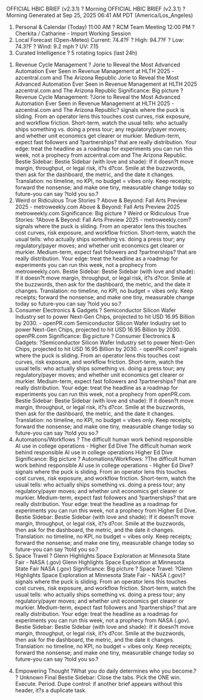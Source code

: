 OFFICIAL HBIC BRIEF (v2.3.1) ? Morning
OFFICIAL HBIC BRIEF (v2.3.1) ? Morning
Generated at Sep 25, 2025 06:41 AM PDT (America/Los_Angeles)
1) Personal & Calendar (Today)
11:00 AM
? RCM Team Meeting
12:00 PM
? Cherkita / Catharine - Import Working Session
2) Local Forecast (Open-Meteo)
Current:
74.4?F
     ?
High:
94.7?F
     ?
Low:
74.3?F
     ?
Wind:
9.2 mph
     ?
UV:
7.15
3) Curated Intelligence ? 5 rotating topics (last 24h)
1. Revenue Cycle Management ?
Jorie to Reveal the Most Advanced Automation Ever Seen in Revenue Management at HLTH 2025 - azcentral.com and The Arizona Republic
Jorie to Reveal the Most Advanced
Automation Ever Seen in Revenue Management
at HLTH 2025 azcentral.com and The Arizona Republic
Significance:
Big picture ? Revenue Cycle Management: ?Jorie to Reveal the Most Advanced Automation Ever Seen in Revenue Management at HLTH 2025 - azcentral.com and The Arizona Republic? signals where the puck is sliding. From an operator lens this touches cost curves, risk exposure, and workflow friction. Short-term, watch the usual tells: who actually ships something vs. doing a press tour; any regulatory/payer moves; and whether unit economics get clearer or murkier. Medium-term, expect fast followers and ?partnerships? that are really distribution. Your edge: treat the headline as a roadmap for experiments you can run this week, not a prophecy from azcentral.com and The Arizona Republic.
Bestie Sidebar:
Bestie Sidebar (with love and shade): If it doesn?t move margin, throughput, or legal risk, it?s d?cor. Smile at the buzzwords, then ask for the dashboard, the metric, and the date it changes. Translation: no timeline, no KPI, no budget = vibes only. Keep receipts; forward the nonsense; and make one tiny, measurable change today so future-you can say ?told you so.?
2. Weird or Ridiculous True Stories ?
Above & Beyond: Fall Arts Preview 2025 - metroweekly.com
Above &
Beyond: Fall
Arts Preview 2025 metroweekly.com
Significance:
Big picture ? Weird or Ridiculous True Stories: ?Above & Beyond: Fall Arts Preview 2025 - metroweekly.com? signals where the puck is sliding. From an operator lens this touches cost curves, risk exposure, and workflow friction. Short-term, watch the usual tells: who actually ships something vs. doing a press tour; any regulatory/payer moves; and whether unit economics get clearer or murkier. Medium-term, expect fast followers and ?partnerships? that are really distribution. Your edge: treat the headline as a roadmap for experiments you can run this week, not a prophecy from metroweekly.com.
Bestie Sidebar:
Bestie Sidebar (with love and shade): If it doesn?t move margin, throughput, or legal risk, it?s d?cor. Smile at the buzzwords, then ask for the dashboard, the metric, and the date it changes. Translation: no timeline, no KPI, no budget = vibes only. Keep receipts; forward the nonsense; and make one tiny, measurable change today so future-you can say ?told you so.?
3. Consumer Electronics & Gadgets ?
Semiconductor Silicon Wafer Industry set to power Next-Gen Chips, projected to hit USD 16.95 Billion by 2030. - openPR.com
Semiconductor Silicon Wafer Industry set to
power Next-Gen Chips, projected to hit
USD 16.95 Billion by 2030. openPR.com
Significance:
Big picture ? Consumer Electronics & Gadgets: ?Semiconductor Silicon Wafer Industry set to power Next-Gen Chips, projected to hit USD 16.95 Billion by 2030. - openPR.com? signals where the puck is sliding. From an operator lens this touches cost curves, risk exposure, and workflow friction. Short-term, watch the usual tells: who actually ships something vs. doing a press tour; any regulatory/payer moves; and whether unit economics get clearer or murkier. Medium-term, expect fast followers and ?partnerships? that are really distribution. Your edge: treat the headline as a roadmap for experiments you can run this week, not a prophecy from openPR.com.
Bestie Sidebar:
Bestie Sidebar (with love and shade): If it doesn?t move margin, throughput, or legal risk, it?s d?cor. Smile at the buzzwords, then ask for the dashboard, the metric, and the date it changes. Translation: no timeline, no KPI, no budget = vibes only. Keep receipts; forward the nonsense; and make one tiny, measurable change today so future-you can say ?told you so.?
4. Automations/Workflows ?
The difficult human work behind responsible AI use in college operations - Higher Ed Dive
The difficult human work
behind responsible AI use
in college operations Higher Ed Dive
Significance:
Big picture ? Automations/Workflows: ?The difficult human work behind responsible AI use in college operations - Higher Ed Dive? signals where the puck is sliding. From an operator lens this touches cost curves, risk exposure, and workflow friction. Short-term, watch the usual tells: who actually ships something vs. doing a press tour; any regulatory/payer moves; and whether unit economics get clearer or murkier. Medium-term, expect fast followers and ?partnerships? that are really distribution. Your edge: treat the headline as a roadmap for experiments you can run this week, not a prophecy from Higher Ed Dive.
Bestie Sidebar:
Bestie Sidebar (with love and shade): If it doesn?t move margin, throughput, or legal risk, it?s d?cor. Smile at the buzzwords, then ask for the dashboard, the metric, and the date it changes. Translation: no timeline, no KPI, no budget = vibes only. Keep receipts; forward the nonsense; and make one tiny, measurable change today so future-you can say ?told you so.?
5. Space Travel ?
Glenn Highlights Space Exploration at Minnesota State Fair - NASA (.gov)
Glenn Highlights Space
Exploration at Minnesota
State Fair NASA (.gov)
Significance:
Big picture ? Space Travel: ?Glenn Highlights Space Exploration at Minnesota State Fair - NASA (.gov)? signals where the puck is sliding. From an operator lens this touches cost curves, risk exposure, and workflow friction. Short-term, watch the usual tells: who actually ships something vs. doing a press tour; any regulatory/payer moves; and whether unit economics get clearer or murkier. Medium-term, expect fast followers and ?partnerships? that are really distribution. Your edge: treat the headline as a roadmap for experiments you can run this week, not a prophecy from NASA (.gov).
Bestie Sidebar:
Bestie Sidebar (with love and shade): If it doesn?t move margin, throughput, or legal risk, it?s d?cor. Smile at the buzzwords, then ask for the dashboard, the metric, and the date it changes. Translation: no timeline, no KPI, no budget = vibes only. Keep receipts; forward the nonsense; and make one tiny, measurable change today so future-you can say ?told you so.?
4) Empowering Thought
?What you do daily determines who you become.? ? Unknown
Final Bestie Sidebar:
Close the tabs. Pick the ONE win. Execute. Period.
Dupe control: if another brief appears without this header, it?s a duplicate task.